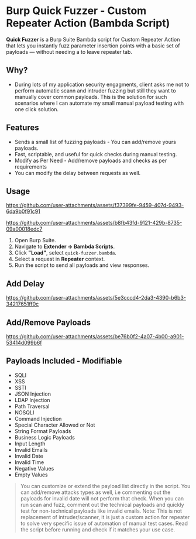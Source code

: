 # Burp Quick Fuzzer - Custom Repeater Action (Bambda Script)

**Quick Fuzzer** is a Burp Suite Bambda script for Custom Repeater Action that lets you instantly fuzz parameter insertion points with a basic set of payloads — without needing a to leave repeater tab.

## Why?
- During lots of my application security engagments, client asks me not to perform automatic scann and intruder fuzzing but still they want to manually cover common payloads. This is the solution for such scenarios where I can automate my small manual payload testing with one click solution.

## Features
- Sends a small list of fuzzing payloads - You can add/remove yours payloads.
- Fast, scriptable, and useful for quick checks during manual testing.
- Modify as Per Need - Add/remove payloads and checks as per requirements
- You can modify the delay between requests as well.

## Usage

https://github.com/user-attachments/assets/f37399fe-9459-407d-9493-6da9b0f91c91

https://github.com/user-attachments/assets/b8fb43fd-9121-429b-8735-09a00018edc7

1. Open Burp Suite.
2. Navigate to **Extender → Bambda Scripts**.
3. Click **"Load"**, select `quick-fuzzer.bambda`.
4. Select a request in **Repeater** context.
5. Run the script to send all payloads and view responses.

## Add Delay

https://github.com/user-attachments/assets/5e3cccd4-2da3-4390-b6b3-34217651ff0c

## Add/Remove Payloads

https://github.com/user-attachments/assets/be76b0f2-4a07-4b00-a901-53414d099b6f

## Payloads Included - Modifiable

- SQLI
- XSS
- SSTI
- JSON Injection
- LDAP Injection
- Path Traversal
- NOSQLI
- Command Injection
- Special Character Allowed or Not
- String Format Payloads
- Business Logic Payloads
- Input Length
- Invalid Emails
- Invalid Date
- Invalid Time
- Negative Values
- Empty Values

> You can customize or extend the payload list directly in the script.
> You can add/remove attacks types as well, i.e commenting out the payloads for invalid date will not perform that check.
> When you can run scan and fuzz, comment out the technical payloads and quickly test for non-technical payloads like invalid emails.
> Note: This is not replacement of intruder/scanner, it is just a custom action for repeater to solve very specific issue of automation of manual test cases. Read the script before running and check if it matches your use case.

